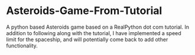 # Asteroids-Game-From-Tutorial
A python based Asteroids game based on a RealPython dot com tutorial. In addition to following along with the tutorial, I have implemented a speed limit for the spaceship, and will potentially come back to add other functionality.
